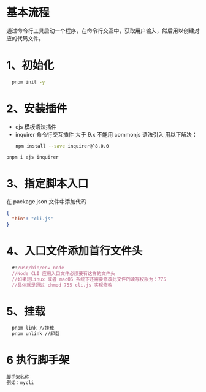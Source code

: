 # 基本流程

通过命令行工具启动一个程序，在命令行交互中，获取用户输入，然后用以创建对应的代码文件。

# 1、初始化

```bash
  pnpm init -y
```

# 2、安装插件

- ejs 模板语法插件
- inquirer 命令行交互插件
  大于 9.x 不能用 commonjs 语法引入
  用以下解决：
  ```bash
  npm install --save inquirer@^8.0.0
  ```

```bash
pnpm i ejs inquirer
```

# 3、指定脚本入口

在 package.json 文件中添加代码

```json
{
  "bin": "cli.js"
}
```

# 4、入口文件添加首行文件头

```js
  #!/usr/bin/env node
  //Node CLI 应用入口文件必须要有这样的文件头
  //如果是Linux 或者 macOS 系统下还需要修改此文件的读写权限为：775
  //具体就是通过 chmod 755 cli.js 实现修改
```

# 5、挂载

```bash
  pnpm link //挂载
  pnpm unlink //卸载
```

# 6 执行脚手架

```bash
脚手架名称
例如：mycli
```
